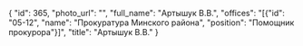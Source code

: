 {
    "id": 365,
    "photo_url": "",
    "full_name": "Артышук В.В.",
    "offices": "[{\"id\": \"05-12\", \"name\": \"Прокуратура Минского района\", \"position\": \"Помощник прокурора\"}]",
    "title": "Артышук В.В."
}